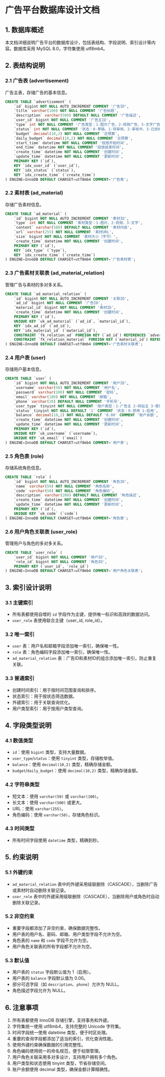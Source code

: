 # 广告平台数据库设计文档

## 1. 数据库概述

本文档详细说明广告平台的数据库设计，包括表结构、字段说明、索引设计等内容。数据库采用 MySQL 8.0，字符集使用 utf8mb4。

## 2. 表结构说明

### 2.1 广告表 (advertisement)

广告主表，存储广告的基本信息。

```sql
CREATE TABLE `advertisement` (
    `id` bigint NOT NULL AUTO_INCREMENT COMMENT '广告ID',
    `title` varchar(100) NOT NULL COMMENT '广告标题',
    `description` varchar(500) DEFAULT NULL COMMENT '广告描述',
    `user_id` bigint NOT NULL COMMENT '广告主ID',
    `type` int NOT NULL COMMENT '广告类型：1-图片广告、2-视频广告、3-文字广告',
    `status` int NOT NULL COMMENT '状态：0-草稿、1-待审核、2-审核中、3-已拒绝、4-已通过、5-投放中、6-已暂停、7-已完成',
    `budget` decimal(10,2) NOT NULL COMMENT '总预算',
    `daily_budget` decimal(10,2) NOT NULL COMMENT '日预算',
    `start_time` datetime NOT NULL COMMENT '投放开始时间',
    `end_time` datetime NOT NULL COMMENT '投放结束时间',
    `create_time` datetime NOT NULL COMMENT '创建时间',
    `update_time` datetime NOT NULL COMMENT '更新时间',
    PRIMARY KEY (`id`),
    KEY `idx_user_id` (`user_id`),
    KEY `idx_status` (`status`),
    KEY `idx_create_time` (`create_time`)
) ENGINE=InnoDB DEFAULT CHARSET=utf8mb4 COMMENT='广告表';
```

### 2.2 素材表 (ad_material)

存储广告素材信息。

```sql
CREATE TABLE `ad_material` (
    `id` bigint NOT NULL AUTO_INCREMENT COMMENT '素材ID',
    `type` int NOT NULL COMMENT '素材类型：1-图片、2-视频、3-文字',
    `content` varchar(500) DEFAULT NULL COMMENT '素材内容',
    `url` varchar(255) NOT NULL COMMENT '素材URL',
    `size` bigint NOT NULL COMMENT '素材大小（字节）',
    `create_time` datetime NOT NULL COMMENT '创建时间',
    PRIMARY KEY (`id`),
    KEY `idx_type` (`type`),
    KEY `idx_create_time` (`create_time`)
) ENGINE=InnoDB DEFAULT CHARSET=utf8mb4 COMMENT='广告素材表';
```

### 2.3 广告素材关联表 (ad_material_relation)

管理广告与素材的多对多关系。

```sql
CREATE TABLE `ad_material_relation` (
    `id` bigint NOT NULL AUTO_INCREMENT COMMENT '关联ID',
    `ad_id` bigint NOT NULL COMMENT '广告ID',
    `material_id` bigint NOT NULL COMMENT '素材ID',
    `create_time` datetime NOT NULL COMMENT '创建时间',
    PRIMARY KEY (`id`),
    UNIQUE KEY `uk_ad_material` (`ad_id`, `material_id`),
    KEY `idx_ad_id` (`ad_id`),
    KEY `idx_material_id` (`material_id`),
    CONSTRAINT `fk_relation_ad` FOREIGN KEY (`ad_id`) REFERENCES `advertisement` (`id`) ON DELETE CASCADE,
    CONSTRAINT `fk_relation_material` FOREIGN KEY (`material_id`) REFERENCES `ad_material` (`id`) ON DELETE CASCADE
) ENGINE=InnoDB DEFAULT CHARSET=utf8mb4 COMMENT='广告素材关联表';
```

### 2.4 用户表 (user)

存储用户基本信息。

```sql
CREATE TABLE `user` (
    `id` bigint NOT NULL AUTO_INCREMENT COMMENT '用户ID',
    `username` varchar(50) NOT NULL COMMENT '用户名',
    `password` varchar(100) NOT NULL COMMENT '密码',
    `email` varchar(100) NOT NULL COMMENT '邮箱',
    `phone` varchar(20) DEFAULT NULL COMMENT '手机号',
    `user_type` tinyint NOT NULL COMMENT '用户类型：1-广告主 2-网站主 3-管理员',
    `status` tinyint NOT NULL DEFAULT '1' COMMENT '状态：0-禁用 1-启用',
    `balance` decimal(10,2) NOT NULL DEFAULT '0.00' COMMENT '账户余额',
    `create_time` datetime NOT NULL COMMENT '创建时间',
    `update_time` datetime NOT NULL COMMENT '更新时间',
    PRIMARY KEY (`id`),
    UNIQUE KEY `uk_username` (`username`),
    UNIQUE KEY `uk_email` (`email`)
) ENGINE=InnoDB DEFAULT CHARSET=utf8mb4 COMMENT='用户表';
```

### 2.5 角色表 (role)

存储系统角色信息。

```sql
CREATE TABLE `role` (
    `id` bigint NOT NULL AUTO_INCREMENT COMMENT '角色ID',
    `name` varchar(50) NOT NULL COMMENT '角色名称',
    `code` varchar(50) NOT NULL COMMENT '角色编码',
    `description` varchar(200) DEFAULT NULL COMMENT '角色描述',
    `create_time` datetime NOT NULL COMMENT '创建时间',
    `update_time` datetime NOT NULL COMMENT '更新时间',
    PRIMARY KEY (`id`),
    UNIQUE KEY `uk_code` (`code`)
) ENGINE=InnoDB DEFAULT CHARSET=utf8mb4 COMMENT='角色表';
```

### 2.6 用户角色关联表 (user_role)

管理用户与角色的多对多关系。

```sql
CREATE TABLE `user_role` (
    `user_id` bigint NOT NULL COMMENT '用户ID',
    `role_id` bigint NOT NULL COMMENT '角色ID',
    PRIMARY KEY (`user_id`, `role_id`)
) ENGINE=InnoDB DEFAULT CHARSET=utf8mb4 COMMENT='用户角色关联表';
```

## 3. 索引设计说明

### 3.1 主键索引
- 所有表都使用自增的 `id` 字段作为主键，提供唯一标识和高效的数据访问。
- `user_role` 表使用联合主键（user_id, role_id）。

### 3.2 唯一索引
- `user` 表：用户名和邮箱字段添加唯一索引，确保唯一性。
- `role` 表：角色编码字段添加唯一索引，确保唯一性。
- `ad_material_relation` 表：广告ID和素材ID的组合添加唯一索引，防止重复关联。

### 3.3 普通索引
- 创建时间索引：用于按时间范围查询和排序。
- 状态索引：用于按状态筛选数据。
- 外键索引：用于关联查询优化。
- 用户类型索引：用于按用户类型查询。

## 4. 字段类型说明

### 4.1 数值类型
- `id`：使用 `bigint` 类型，支持大量数据。
- `user_type`/`status`：使用 `tinyint` 类型，存储枚举值。
- `balance`：使用 `decimal(10,2)` 类型，精确存储金额。
- `budget`/`daily_budget`：使用 `decimal(10,2)` 类型，精确存储金额。

### 4.2 字符串类型
- 短文本：使用 `varchar(50)` 或 `varchar(100)`。
- 长文本：使用 `varchar(500)` 或更大。
- URL：使用 `varchar(255)`。
- 角色编码：使用 `varchar(50)`，存储角色标识。

### 4.3 时间类型
- 所有时间字段使用 `datetime` 类型，精确到秒。

## 5. 约束说明

### 5.1 外键约束
- `ad_material_relation` 表中的外键采用级联删除（CASCADE），当删除广告或素材时自动删除关联记录。
- `user_role` 表中的外键采用级联删除（CASCADE），当删除用户或角色时自动删除关联记录。

### 5.2 非空约束
- 重要字段都添加了非空约束，确保数据完整性。
- 用户表的用户名、密码、邮箱、用户类型字段不允许为空。
- 角色表的 `name` 和 `code` 字段不允许为空。
- 用户角色关联表的所有字段都不允许为空。

### 5.3 默认值
- 用户表的 `status` 字段默认值为 1（启用）。
- 用户表的 `balance` 字段默认值为 0.00。
- 部分可选字段（如 `description`、`phone`）允许为 NULL。
- 角色描述字段允许为 NULL。

## 6. 注意事项

1. 所有表都使用 InnoDB 存储引擎，支持事务和外键。
2. 字符集统一使用 utf8mb4，支持完整的 Unicode 字符集。
3. 时间字段统一使用 datetime 类型，便于时区处理。
4. 重要的查询字段都添加了适当的索引，优化查询性能。
5. 使用外键约束确保数据的引用完整性。
6. 角色编码使用统一的命名规范，便于权限管理。
7. 用户角色关联采用多对多设计，支持用户拥有多个角色。
8. 用户类型和状态使用 tinyint 类型，节省存储空间。
9. 账户余额使用 decimal 类型，确保金额计算精确性。 